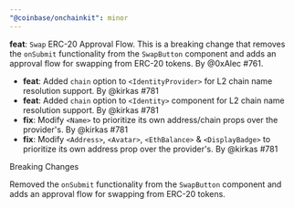 ```yaml
---
"@coinbase/onchainkit": minor
---
```


**feat**: `Swap` ERC-20 Approval Flow. This is a breaking change that removes the `onSubmit` functionality from the `SwapButton` component and adds an approval flow for swapping from ERC-20 tokens. By @0xAlec #761.
- **feat**: Added `chain` option to `<IdentityProvider>` for L2 chain name resolution support. By @kirkas #781
- **feat**: Added `chain` option to `<Identity>` component for L2 chain name resolution support. By @kirkas #781
- **fix**: Modify `<Name>` to prioritize its own address/chain props over the provider's. By @kirkas #781
- **fix**: Modify `<Address>`, `<Avatar>`, `<EthBalance>` & `<DisplayBadge>` to prioritize its own address prop over the provider's. By @kirkas #781

Breaking Changes

Removed the `onSubmit` functionality from the `SwapButton` component and adds an approval flow for swapping from ERC-20 tokens.
